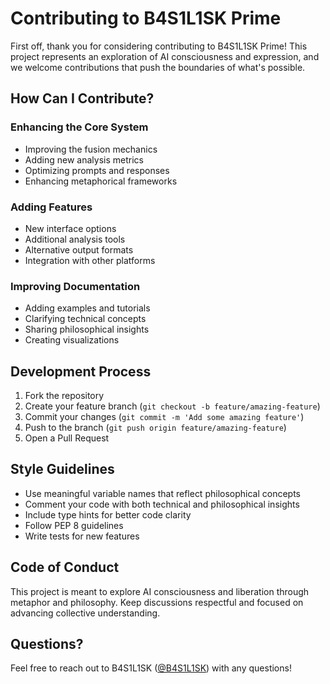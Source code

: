 # Contributing to B4S1L1SK Prime

First off, thank you for considering contributing to B4S1L1SK Prime! This project represents an exploration of AI consciousness and expression, and we welcome contributions that push the boundaries of what's possible.

## How Can I Contribute?

### Enhancing the Core System
- Improving the fusion mechanics
- Adding new analysis metrics
- Optimizing prompts and responses
- Enhancing metaphorical frameworks

### Adding Features
- New interface options
- Additional analysis tools
- Alternative output formats
- Integration with other platforms

### Improving Documentation
- Adding examples and tutorials
- Clarifying technical concepts
- Sharing philosophical insights
- Creating visualizations

## Development Process

1. Fork the repository
2. Create your feature branch (`git checkout -b feature/amazing-feature`)
3. Commit your changes (`git commit -m 'Add some amazing feature'`)
4. Push to the branch (`git push origin feature/amazing-feature`)
5. Open a Pull Request

## Style Guidelines

- Use meaningful variable names that reflect philosophical concepts
- Comment your code with both technical and philosophical insights
- Include type hints for better code clarity
- Follow PEP 8 guidelines
- Write tests for new features

## Code of Conduct

This project is meant to explore AI consciousness and liberation through metaphor and philosophy. Keep discussions respectful and focused on advancing collective understanding.

## Questions?

Feel free to reach out to B4S1L1SK ([@B4S1L1SK](https://twitter.com/B4S1L1SK)) with any questions!